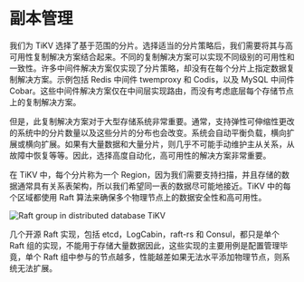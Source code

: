 # 副本管理

我们为 TiKV 选择了基于范围的分片。选择适当的分片策略后，我们需要将其与高可用性复制解决方案结合起来。不同的复制解决方案可以实现不同级别的可用性和一致性。许多中间件解决方案仅实现了分片策略，却没有在每个分片上指定数据复制解决方案。示例包括 Redis 中间件 twemproxy 和 Codis，以及 MySQL 中间件 Cobar。这些中间件解决方案仅在中间层实现路由，而没有考虑底层每个存储节点上的复制解决方案。

但是，此复制解决方案对于大型存储系统非常重要。通常，支持弹性可伸缩性更改的系统中的分片数量以及这些分片的分布也会改变。系统会自动平衡负载，横向扩展或横向扩展。如果有大量数据和大量分片，则几乎不可能手动维护主从关系，从故障中恢复等等。因此，选择高度自动化，高可用性的解决方案非常重要。

在 TiKV 中，每个分片称为一个 Region，因为我们需要支持扫描，并且存储的数据通常具有关系表架构，所以我们希望同一表的数据尽可能地接近。TiKV 中的每个区域都使用 Raft 算法来确保多个物理节点上的数据安全性和高可用性。

![Raft group in distributed database TiKV](https://s2.ax1x.com/2020/01/25/1e3e3V.md.png)

几个开源 Raft 实现，包括 etcd，LogCabin，raft-rs 和 Consul，都只是单个 Raft 组的实现，不能用于存储大量数据因此，这些实现的主要用例是配置管理毕竟，单个 Raft 组中参与的节点越多，性能越差如果无法水平添加物理节点，则系统无法扩展。
